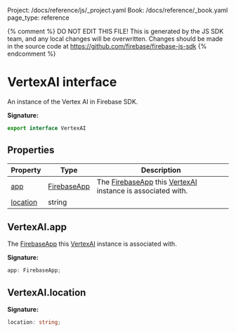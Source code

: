 Project: /docs/reference/js/_project.yaml
Book: /docs/reference/_book.yaml
page_type: reference

{% comment %}
DO NOT EDIT THIS FILE!
This is generated by the JS SDK team, and any local changes will be
overwritten. Changes should be made in the source code at
https://github.com/firebase/firebase-js-sdk
{% endcomment %}

# VertexAI interface
An instance of the Vertex AI in Firebase SDK.

<b>Signature:</b>

```typescript
export interface VertexAI 
```

## Properties

|  Property | Type | Description |
|  --- | --- | --- |
|  [app](./vertexai.vertexai.md#vertexaiapp) | [FirebaseApp](./app.firebaseapp.md#firebaseapp_interface) | The [FirebaseApp](./app.firebaseapp.md#firebaseapp_interface) this [VertexAI](./vertexai.vertexai.md#vertexai_interface) instance is associated with. |
|  [location](./vertexai.vertexai.md#vertexailocation) | string |  |

## VertexAI.app

The [FirebaseApp](./app.firebaseapp.md#firebaseapp_interface) this [VertexAI](./vertexai.vertexai.md#vertexai_interface) instance is associated with.

<b>Signature:</b>

```typescript
app: FirebaseApp;
```

## VertexAI.location

<b>Signature:</b>

```typescript
location: string;
```
